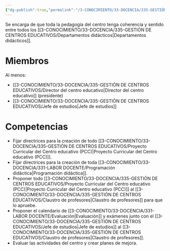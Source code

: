 ```yaml
---
{"dg-publish":true,"permalink":"/3-CONOCIMIENTO/33-DOCENCIA/335-GESTIÓN DE CENTROS EDUCATIVOS/Comisión de Coordinación Pedagógica/"}
---
```


Se encarga de que toda la pedagogía del centro tenga coherencia y sentido entre todos los [[3-CONOCIMIENTO/33-DOCENCIA/335-GESTIÓN DE CENTROS EDUCATIVOS/Departamentos didácticos\|Departamentos didácticos]].

# Miembros
Al menos:
- [[3-CONOCIMIENTO/33-DOCENCIA/335-GESTIÓN DE CENTROS EDUCATIVOS/Director del centro educativo\|Director del centro educativo]] (presidente)
- [[3-CONOCIMIENTO/33-DOCENCIA/335-GESTIÓN DE CENTROS EDUCATIVOS/Jefe de estudios\|Jefe de estudios]]

# Competencias
- Fijar directrices para la creación de todo [[3-CONOCIMIENTO/33-DOCENCIA/335-GESTIÓN DE CENTROS EDUCATIVOS/Proyecto Curricular del Centro educativo (PCC)\|Proyecto Curricular del Centro educativo (PCC)]].
- Fijar directrices para la creación de toda [[3-CONOCIMIENTO/33-DOCENCIA/331-LABOR DOCENTE/Programación didáctica\|Programación didáctica]].
- Proponer todo [[3-CONOCIMIENTO/33-DOCENCIA/335-GESTIÓN DE CENTROS EDUCATIVOS/Proyecto Curricular del Centro educativo (PCC)\|Proyecto Curricular del Centro educativo (PCC)]] al [[3-CONOCIMIENTO/33-DOCENCIA/335-GESTIÓN DE CENTROS EDUCATIVOS/Claustro de profesores\|Claustro de profesores]] para que lo apruebe.
- Proponer el calendario de [[3-CONOCIMIENTO/33-DOCENCIA/331-LABOR DOCENTE/Evaluación\|Evaluación]] y exámenes junto con el [[3-CONOCIMIENTO/33-DOCENCIA/335-GESTIÓN DE CENTROS EDUCATIVOS/Jefe de estudios\|Jefe de estudios]] al [[3-CONOCIMIENTO/33-DOCENCIA/335-GESTIÓN DE CENTROS EDUCATIVOS/Claustro de profesores\|Claustro de profesores]].
- Evaluar las actividades del centro y crear planes de mejora.